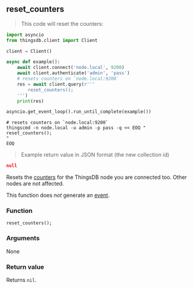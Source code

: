 ## reset_counters

> This code will reset the counters:

```python
import asyncio
from thingsdb.client import Client

client = Client()

async def example():
    await client.connect('node.local', 9200)
    await client.authenticate('admin', 'pass')
    # resets counters on `node.local:9200`
    res = await client.query(r'''
        reset_counters();
    ''')
    print(res)

asyncio.get_event_loop().run_until_complete(example())
```

```shell
# resets counters on `node.local:9200`
thingscmd -n node.local -u admin -p pass -q << EOQ "
reset_counters();
"
EOQ
```

> Example return value in JSON format (the new collection id)

```json
null
```

Resets the [counters](#counters) for the ThingsDB node you are connected too.
Other nodes are not affected.

This function does *not* generate an [event](#events).

### Function
`reset_counters();`

### Arguments
None

### Return value
Returns `nil`.
